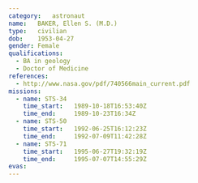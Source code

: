 ```yaml
---
category:	astronaut
name:	BAKER, Ellen S. (M.D.)
type:	civilian
dob:	1953-04-27
gender:	Female
qualifications:
  - BA in geology
  - Doctor of Medicine
references:
  - http://www.nasa.gov/pdf/740566main_current.pdf
missions:
  - name: STS-34
    time_start:   1989-10-18T16:53:40Z
    time_end:     1989-10-23T16:34Z
  - name: STS-50
    time_start:   1992-06-25T16:12:23Z
    time_end:     1992-07-09T11:42:28Z
  - name: STS-71
    time_start:   1995-06-27T19:32:19Z
    time_end:     1995-07-07T14:55:29Z
evas:
---
```

